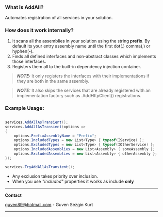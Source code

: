 
### What is AddAll?
Automates registration of all services in your solution.

### How does it work internally?

1. It scans all the assemblies in your solution using the string **prefix**. By default its your entry assembly name until the first dot(.) comma(,) or hyphen(-).
2. Finds all defined interfaces and non-abstract classes which implements those interfaces.
3. Registers them all to the built-in dependency injection container.

> **_NOTE:_**  It only registers the interfaces with their implementations if they are both in the same assembly.

> **_NOTE:_**  It also skips the services that are already registered with an implementation factory such as .AddHttpClient() registrations.



### Example Usage:
```csharp

services.AddAllAsTransient();
services.AddAllAsTransient(options =>
{
    options.PrefixAssemblyName = "Prefix";
    options.IncludedTypes = new List<Type> { typeof(IService) };
    options.ExcludedTypes = new List<Type> { typeof(IOtherService) };
    options.IncludedAssemblies = new List<Assembly> { someAssembly };
    options.ExcludedAssemblies = new List<Assembly> { otherAssembly };
});

services.TryAddAllAsTransient();
```

- Any exclusion takes priority over inclusion.
- When you use _"Included"_ properties it works as include **only**

---
**Contact**

guven89@hotmail.com - Guven Sezgin Kurt

---